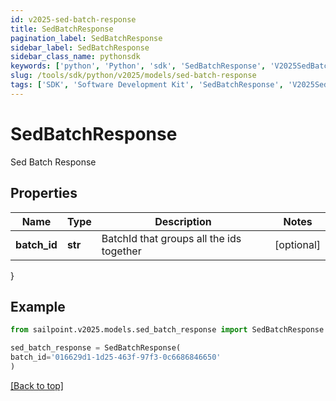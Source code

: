 ```yaml
---
id: v2025-sed-batch-response
title: SedBatchResponse
pagination_label: SedBatchResponse
sidebar_label: SedBatchResponse
sidebar_class_name: pythonsdk
keywords: ['python', 'Python', 'sdk', 'SedBatchResponse', 'V2025SedBatchResponse'] 
slug: /tools/sdk/python/v2025/models/sed-batch-response
tags: ['SDK', 'Software Development Kit', 'SedBatchResponse', 'V2025SedBatchResponse']
---
```


# SedBatchResponse

Sed Batch Response

## Properties

Name | Type | Description | Notes
------------ | ------------- | ------------- | -------------
**batch_id** | **str** | BatchId that groups all the ids together | [optional] 
}

## Example

```python
from sailpoint.v2025.models.sed_batch_response import SedBatchResponse

sed_batch_response = SedBatchResponse(
batch_id='016629d1-1d25-463f-97f3-0c6686846650'
)

```
[[Back to top]](#) 

